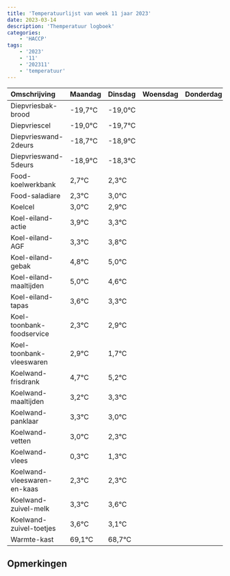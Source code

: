 ```yaml
---
title: 'Temperatuurlijst van week 11 jaar 2023'
date: 2023-03-14
description: 'Themperatuur logboek'
categories:
    - 'HACCP'
tags:
    - '2023'
    - '11'
    - '202311'
    - 'temperatuur'
---
```

|Omschrijving|Maandag|Dinsdag|Woensdag|Donderdag|Vrijdag|Zaterdag|Zondag|
|:---|:---|:---|:---|:---|:---|:---|:---|
|Diepvriesbak-brood|-19,7°C|-19,0°C| | | | | |
|Diepvriescel|-19,0°C|-19,7°C| | | | | |
|Diepvrieswand-2deurs|-18,7°C|-18,9°C| | | | | |
|Diepvrieswand-5deurs|-18,9°C|-18,3°C| | | | | |
|Food-koelwerkbank|2,7°C|2,3°C| | | | | |
|Food-saladiare|2,3°C|3,0°C| | | | | |
|Koelcel|3,0°C|2,9°C| | | | | |
|Koel-eiland-actie|3,9°C|3,3°C| | | | | |
|Koel-eiland-AGF|3,3°C|3,8°C| | | | | |
|Koel-eiland-gebak|4,8°C|5,0°C| | | | | |
|Koel-eiland-maaltijden|5,0°C|4,6°C| | | | | |
|Koel-eiland-tapas|3,6°C|3,3°C| | | | | |
|Koel-toonbank-foodservice|2,3°C|2,9°C| | | | | |
|Koel-toonbank-vleeswaren|2,9°C|1,7°C| | | | | |
|Koelwand-frisdrank|4,7°C|5,2°C| | | | | |
|Koelwand-maaltijden|3,2°C|3,3°C| | | | | |
|Koelwand-panklaar|3,3°C|3,0°C| | | | | |
|Koelwand-vetten|3,0°C|2,3°C| | | | | |
|Koelwand-vlees|0,3°C|1,3°C| | | | | |
|Koelwand-vleeswaren-en-kaas|2,3°C|2,3°C| | | | | |
|Koelwand-zuivel-melk|3,3°C|3,6°C| | | | | |
|Koelwand-zuivel-toetjes|3,6°C|3,1°C| | | | | |
|Warmte-kast|69,1°C|68,7°C| | | | | |

## Opmerkingen


